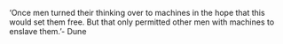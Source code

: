 ---
---
‘Once men turned their thinking over to machines in the hope that this would set them free. But that only permitted other men with machines to enslave them.’- Dune
